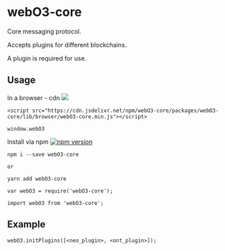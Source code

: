 # webO3-core
Core messaging protocol.

Accepts plugins for different blockchains.

A plugin is required for use.

## Usage

In a browser - cdn [![](https://data.jsdelivr.com/v1/package/npm/webO3-core/badge)](https://www.jsdelivr.com/package/npm/webO3-core)
```
<script src="https://cdn.jsdelivr.net/npm/webO3-core/packages/webO3-core/lib/browser/webO3-core.min.js"></script>
```
```
window.webO3
```

Install via npm [![npm version](https://badge.fury.io/js/webO3-core.svg)](https://badge.fury.io/js/webO3-core)
```
npm i --save webO3-core

or

yarn add webO3-core
```

```
var webO3 = require('webO3-core');

import webO3 from 'webO3-core';
```

## Example
```
webO3.initPlugins([<neo_plugin>, <ont_plugin>]);
```

